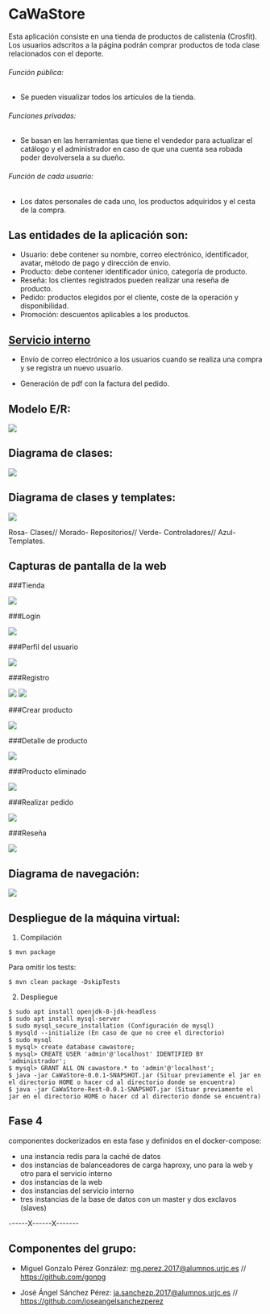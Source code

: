 # CaWaStore

Esta aplicación consiste en una tienda de productos de calistenia (Crosfit).
Los usuarios adscritos a la página podrán comprar productos de toda clase relacionados con el deporte.

###### Función pública: 

- Se pueden visualizar todos los artículos de la tienda.

###### Funciones privadas:

- Se basan en las herramientas que tiene el vendedor para actualizar el catálogo y el administrador en caso de que una cuenta sea robada poder devolversela a su dueño.

###### Función de cada usuario:

- Los datos personales de cada uno, los productos adquiridos y el cesta de la compra.

## Las entidades de la aplicación son: 

- Usuario: debe contener su nombre, correo electrónico, identificador, avatar, método de pago y dirección de envío.
- Producto: debe contener identificador único, categoría de producto.
- Reseña: los clientes registrados pueden realizar una reseña de producto.
- Pedido: productos elegidos por el cliente, coste de la operación y disponibilidad.
- Promoción: descuentos aplicables a los productos.

## [Servicio interno](https://github.com/gonpg/CaWaStore-Rest)

- Envío de correo electrónico a los usuarios cuando se realiza una compra y se registra un nuevo usuario.

- Generación de pdf con la factura del pedido. 

## Modelo E/R:

![](Documentos/modeloER.PNG)

## Diagrama de clases:

![](Documentos/UML.PNG)

## Diagrama de clases y templates:

![](Documentos/DDCT.PNG)

Rosa- Clases//
Morado- Repositorios//
Verde- Controladores//
Azul- Templates.

## Capturas de pantalla de la web

###Tienda

![](Documentos/Tienda.png)

###Login

![](Documentos/login2.png)

###Perfil del usuario

![](Documentos/Perfilusuario.png)

###Registro

![](Documentos/Registro.png)
![](Documentos/Registrocompleto.png)

###Crear producto

![](Documentos/Añadirproducto.png)

###Detalle de producto

![](Documentos/Detallesdeproducto.png)

###Producto eliminado

![](Documentos/Productoeliminado.png)

###Realizar pedido

![](Documentos/Realizarpedido.png)

###Reseña

![](Documentos/Reseñaañadida.png)


## Diagrama de navegación:
![](Documentos/navegación.PNG)

## Despliegue de la máquina virtual:

1. Compilación

```
$ mvn package
```

Para omitir los tests:  
```
$ mvn clean package -DskipTests
```


2. Despliegue
```
$ sudo apt install openjdk-8-jdk-headless
$ sudo apt install mysql-server
$ sudo mysql_secure_installation (Configuración de mysql)
$ mysqld --initialize (En caso de que no cree el directorio)
$ sudo mysql
$ mysql> create database cawastore;
$ mysql> CREATE USER 'admin'@'localhost' IDENTIFIED BY 'administrador';
$ mysql> GRANT ALL ON cawastore.* to 'admin'@'localhost';
$ java -jar CaWaStore-0.0.1-SNAPSHOT.jar (Situar previamente el jar en el directorio HOME o hacer cd al directorio donde se encuentra)
$ java -jar CaWaStore-Rest-0.0.1-SNAPSHOT.jar (Situar previamente el jar en el directorio HOME o hacer cd al directorio donde se encuentra)
```

## Fase 4
componentes dockerizados en esta fase y definidos en el docker-compose:

- una instancia redis para la caché de datos
- dos instancias de balanceadores de carga haproxy, uno para la web y otro para el servicio interno
- dos instancias de la web
- dos instancias del servicio interno
- tres instancias de la base de datos con un master y dos exclavos (slaves)

------X------X-------

## Componentes del grupo: 

- Miguel Gonzalo Pérez González: mg.perez.2017@alumnos.urjc.es // https://github.com/gonpg

- José Ángel Sánchez Pérez: ja.sanchezp.2017@alumnos.urjc.es // https://github.com/joseangelsanchezperez



